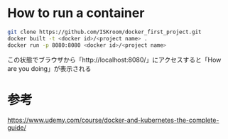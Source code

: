 # How to run a container
 
```bash
git clone https://github.com/ISKroom/docker_first_project.git
docker built -t <docker id>/<project name> .
docker run -p 8080:8080 <docker id>/<project name>
```

この状態でブラウザから「http://localhost:8080/」にアクセスすると「How are you doing」が表示される

# 参考
https://www.udemy.com/course/docker-and-kubernetes-the-complete-guide/
